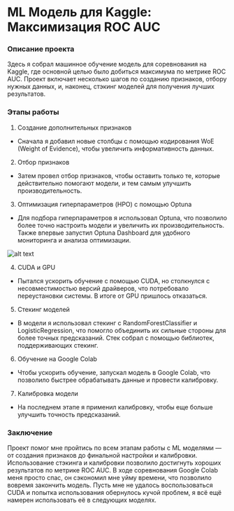 # ML Модель для Kaggle: Максимизация ROC AUC
### Описание проекта
Здесь я собрал машинное обучение модель для соревнования на Kaggle, где основной целью было добиться максимума по метрике ROC AUC. Проект включает несколько шагов по созданию признаков, отбору нужных данных, и, наконец, стэкинг моделей для получения лучших результатов.

### Этапы работы
1. Создание дополнительных признаков
- Сначала я добавил новые столбцы с помощью кодирования WoE (Weight of Evidence), чтобы увеличить информативность данных.

2. Отбор признаков
- Затем провел отбор признаков, чтобы оставить только те, которые действительно помогают модели, и тем самым улучшить производительность.

3. Оптимизация гиперпараметров (HPO) с помощью Optuna
- Для подбора гиперпараметров я использовал Optuna, что позволило более точно настроить модели и увеличить их производительность. Также впервые запустил Optuna Dashboard для удобного мониторинга и анализа оптимизации.

![alt text](optuna_dashboard.gif)

4. CUDA и GPU
- Пытался ускорить обучение с помощью CUDA, но столкнулся с несовместимостью версий драйверов, что потребовало переустановки системы. В итоге от GPU пришлось отказаться.

5. Стекинг моделей
- В модели я использовал стекинг с RandomForestClassifier и LogisticRegression, что помогло объединить их сильные стороны для более точных предсказаний. Стек собрал с помощью библиотек, поддерживающих стекинг.

6. Обучение на Google Colab
- Чтобы ускорить обучение, запускал модель в Google Colab, что позволило быстрее обрабатывать данные и провести калибровку.

7. Калибровка модели
- На последнем этапе я применил калибровку, чтобы еще больше улучшить точность предсказаний.

### Заключение
Проект помог мне пройтись по всем этапам работы с ML моделями — от создания признаков до финальной настройки и калибровки. Использование стэкинга и калибровки позволило достигнуть хороших результатов по метрике ROC AUC. В ходе соревнования Google Colab меня просто спас, он сэкономил мне уйму времени, что позволило вовремя закончить модель. Пусть мне не удалось воспользоваться CUDA и попытка использования обернулось кучой проблем, я всё ещё намерен использовать её в следующих моделях.